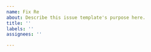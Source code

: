 ```yaml
---
name: Fix Re
about: Describe this issue template's purpose here.
title: ''
labels: ''
assignees: ''

---
```



